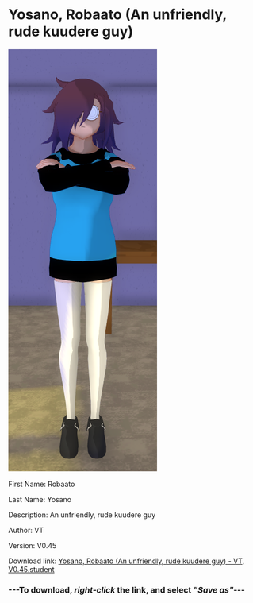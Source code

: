 # Yosano, Robaato (An unfriendly, rude kuudere guy)

<img src = "https://raw.githubusercontent.com/Arbiter1223/Daigaku-Gurashi-Custom-Students/master/Students/Files/Yosano%2C%20Robaato%20(An%20unfriendly%2C%20rude%20kuudere%20guy).png">

First Name: Robaato

Last Name: Yosano

Description: An unfriendly, rude kuudere guy

Author: VT

Version: V0.45

Download link: <a href="https://raw.githubusercontent.com/Arbiter1223/Daigaku-Gurashi-Custom-Students/master/Students/Files/Yosano%2C%20Robaato%20(An%20unfriendly%2C%20rude%20kuudere%20guy)%20-%20VT%2C%20V0.45.student">Yosano, Robaato (An unfriendly, rude kuudere guy) - VT, V0.45.student</a>

### ---**To download, _right-click_ the link, and select _"Save as"_**---
